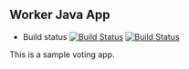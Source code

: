 ## Worker Java App
* Build status
[![Build Status](http://localhost:8080/buildStatus/icon?job=instavote%2Fworker-build)](http://localhost:8080/job/instavote/job/worker-build/)
[![Build Status](http://localhost:8080/buildStatus/icon?job=instavote%2Fworker-test)](http://localhost:8080/job/instavote/job/worker-test/)

This is a sample voting app.
